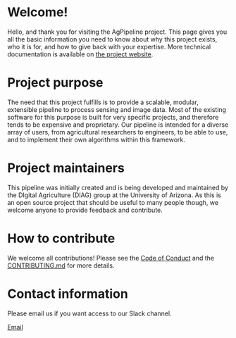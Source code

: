 # Welcome! 

Hello, and thank you for visiting the AgPipeline project. 
This page gives you all the basic information you need to know about why this project exists, who it is for, and how to give back with your expertise. 
More technical documentation is available on [the project website](https://agpipeline.github.io/). 

# Project purpose

The need that this project fulfills is to provide a scalable, modular, extensible pipeline to process sensing and image data. 
Most of the existing software for this purpose is built for very specific projects, and therefore tends to be expensive and proprietary. 
Our pipeline is intended for a diverse array of users, from agricultural researchers to engineers, to be able to use, and to implement their own algorithms within this framework. 

# Project maintainers

This pipeline was initially created and is being developed and maintained by the DIgital Agriculture (DIAG) group at the University of Arizona. 
As this is an open source project that should be useful to many people though, we welcome anyone to provide feedback and contribute. 

# How to contribute

We welcome all contributions! 
Please see the [Code of Conduct](https://github.com/AgPipeline/.github/blob/master/.github/CODE_OF_CONDUCT.md) and the [CONTRIBUTING.md](https://github.com/AgPipeline/.github/blob/master/.github/CONTRIBUTING.md) for more details. 

# Contact information
Please email us if you want access to our Slack channel.

[Email](mailto:dlebauer@email.arizona.edu?Subject=GitHub%20Query)
